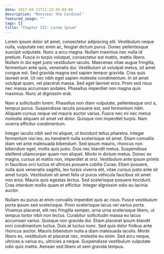 ```yaml
---
date: 2017-04-11T11:13:32-04:00
description: "Monsieur the Cardinal"
featured_image: ""
tags: []
title: "Chapter III: Lorem Ipsum"
---
```


Lorem ipsum dolor sit amet, consectetur adipiscing elit. Vestibulum neque nulla, vulputate nec enim ac, feugiat dictum purus. Donec pellentesque suscipit vulputate. Nunc a arcu magna. Nullam maximus nec nulla id pretium. Fusce in turpis volutpat, consectetur est mattis, mattis libero. Nullam in dui eget justo vestibulum iaculis. Maecenas vitae augue fringilla, fermentum ante quis, venenatis dui. Vestibulum ut volutpat metus, sit amet congue est. Sed gravida magna sed sapien tempor gravida. Cras quis laoreet erat. Ut nec nibh eget sapien molestie condimentum. In sit amet volutpat quam, vel placerat massa. Sed eget laoreet eros. Proin sed risus nec massa accumsan sodales. Phasellus imperdiet non magna quis maximus. Nunc at dignissim erat.

Nam a sollicitudin lorem. Phasellus non diam vulputate, pellentesque orci a, tempus purus. Suspendisse iaculis posuere est, sed fermentum nibh. Aliquam cursus neque vel mauris auctor varius. Fusce nec mi nec metus molestie aliquam sit amet vel dolor. Quisque non imperdiet turpis. Nam viverra efficitur condimentum.

Integer iaculis nibh sed mi aliquet, ut tincidunt tellus pharetra. Integer fermentum nisi leo, eu hendrerit nulla scelerisque sit amet. Etiam convallis diam vel ante malesuada bibendum. Sed ipsum mauris, rhoncus non bibendum eget, mollis quis justo. Duis nec blandit metus. Suspendisse eleifend ullamcorper quam non aliquet. Morbi in dictum metus. Donec ex magna, cursus at mattis non, imperdiet at orci. Vestibulum ante ipsum primis in faucibus orci luctus et ultrices posuere cubilia Curae; Etiam posuere, nulla quis venenatis sagittis, leo turpis viverra elit, vitae cursus justo ante sit amet turpis. Vestibulum sit amet felis ut purus vehicula faucibus sit amet non eros. Mauris quis egestas lectus. Sed scelerisque posuere tincidunt. Cras interdum mollis quam et efficitur. Integer dignissim odio eu lacinia auctor.

Nullam eu purus at enim convallis imperdiet quis ac risus. Fusce vestibulum porta ipsum sed scelerisque. Proin scelerisque lacus vel varius porta. Vivamus placerat, elit nec fringilla semper, urna urna scelerisque libero, ut tempus tortor nibh non lectus. Curabitur sollicitudin massa eu lacus accumsan varius. Quisque non gravida dui. Etiam placerat ipsum blandit orci condimentum luctus. Duis at luctus nunc. Sed quis dolor finibus ante rhoncus auctor. Mauris bibendum nulla a diam malesuada iaculis. Morbi libero ex, vestibulum et placerat nec, molestie eu enim. Sed arcu neque, ultrices a varius eu, ultricies a neque. Suspendisse vestibulum vulputate odio quis mattis. Aenean sed libero ut sem gravida tempus.


